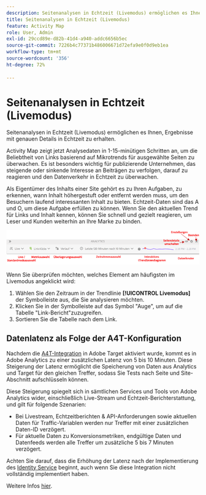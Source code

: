 ```yaml
---
description: Seitenanalysen in Echtzeit (Livemodus) ermöglichen es Ihnen, Ergebnisse mit genauen Details in Echtzeit zu erhalten.
title: Seitenanalysen in Echtzeit (Livemodus)
feature: Activity Map
role: User, Admin
exl-id: 29ccd89e-d82b-41d4-a940-addc6656b5ec
source-git-commit: 7226b4c77371b486006671d72efa9e0f0d9eb1ea
workflow-type: tm+mt
source-wordcount: '356'
ht-degree: 72%

---
```


# Seitenanalysen in Echtzeit (Livemodus)

Seitenanalysen in Echtzeit (Livemodus) ermöglichen es Ihnen, Ergebnisse mit genauen Details in Echtzeit zu erhalten.

Activity Map zeigt jetzt Analysedaten in 1-15-minütigen Schritten an, um die Beliebtheit von Links basierend auf Mikrotrends für ausgewählte Seiten zu überwachen. Es ist besonders wichtig für publizierende Unternehmen, das steigende oder sinkende Interesse an Beiträgen zu verfolgen, darauf zu reagieren und den Datenverkehr in Echtzeit zu überwachen.

Als Eigentümer des Inhalts einer Site gehört es zu Ihren Aufgaben, zu erkennen, wann Inhalt höhergestuft oder entfernt werden muss, um den Besuchern laufend interessanten Inhalt zu bieten. Echtzeit-Daten sind das A und O, um diese Aufgabe erfüllen zu können. Wenn Sie den aktuellen Trend für Links und Inhalt kennen, können Sie schnell und gezielt reagieren, um Leser und Kunden weiterhin an Ihre Marke zu binden.

![](assets/live_mode.png)

<!-- 

Describe what you can do with the feature: - what is the data shown? why do I see trend lines everywhere? how do I choose a period in the trend? what do the overlays represent in live mode? how do you compute the gainers and losers overlays? what is the auto update mode?

 -->

Wenn Sie überprüfen möchten, welches Element am häufigsten im Livemodus angeklickt wird:

1. Wählen Sie den Zeitraum in der Trendlinie **[!UICONTROL Livemodus]** der Symbolleiste aus, die Sie analysieren möchten.
1. Klicken Sie in der Symbolleiste auf das Symbol &quot;Auge&quot;, um auf die Tabelle &quot;Link-Bericht&quot;zuzugreifen.
1. Sortieren Sie die Tabelle nach dem Link.

## Datenlatenz als Folge der A4T-Konfiguration

Nachdem die [A4T-Integration](https://experienceleague.adobe.com/docs/target/using/integrate/a4t/a4t.html?lang=de) in Adobe Target aktiviert wurde, kommt es in Adobe Analytics zu einer zusätzlichen Latenz von 5 bis 10 Minuten. Diese Steigerung der Latenz ermöglicht die Speicherung von Daten aus Analytics und Target für den gleichen Treffer, sodass Sie Tests nach Seite und Site-Abschnitt aufschlüsseln können.

Diese Steigerung spiegelt sich in sämtlichen Services und Tools von Adobe Analytics wider, einschließlich Live-Stream und Echtzeit-Berichterstattung, und gilt für folgende Szenarien:

* Bei Livestream, Echtzeitberichten &amp; API-Anforderungen sowie aktuellen Daten für Traffic-Variablen werden nur Treffer mit einer zusätzlichen Daten-ID verzögert.
* Für aktuelle Daten zu Konversionsmetriken, endgültige Daten und Datenfeeds werden alle Treffer um zusätzliche 5 bis 7 Minuten verzögert.

Achten Sie darauf, dass die Erhöhung der Latenz nach der Implementierung des [Identity Service](https://experienceleague.adobe.com/docs/id-service/using/home.html?lang=de) beginnt, auch wenn Sie diese Integration nicht vollständig implementiert haben.

Weitere Infos [hier](/help/analyze/activity-map/activitymap-standard-live.md).
